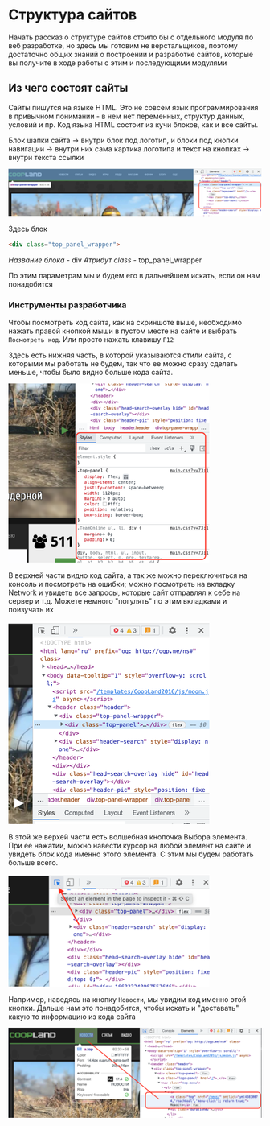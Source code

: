 # Структура сайтов

Начать рассказ о структуре сайтов стоило бы с отдельного модуля по веб разработке, но здесь мы готовим не верстальщиков, 
поэтому достаточно общих знаний о построении и разработке сайтов, которые вы получите в ходе работы с этим и последующими модулями

## Из чего состоят сайты
Сайты пишутся на языке HTML. Это не совсем язык программирования в привычном понимании - в нем нет переменных, структур данных, условий и пр. 
Код языка HTML состоит из кучи блоков, как и все сайты. 

Блок шапки сайта -> внутри блок под логотип, и блоки под кнопки навигации -> внутри них сама картика логотипа и текст на кнопках -> внутри текста ссылки

<img src="https://github.com/Polus101/resources/blob/master/Encyclopedia/Scraping/img/Structure.png" alt="alt-текст" width="800"/>

Здесь блок 
```html
<div class="top_panel_wrapper">
```
*Название блока* - div
*Атрибут class* - top_panel_wrapper

По этим параметрам мы и будем его в дальнейшем искать, если он нам понадобится


### Инструменты разработчика
Чтобы посмотреть код сайта, как на скриншоте выше, необходимо нажать правой кнопкой мыши в пустом месте на сайте и выбрать `Посмотреть код`. 
Или просто нажать клавишу `F12`

Здесь есть нижняя часть, в которой указываются стили сайта, с которыми мы работать не будем, так что ее можно сразу сделать меньше, 
чтобы было видно больше кода сайта. 

<img src="https://github.com/Polus101/resources/blob/master/Encyclopedia/Scraping/img/Styles.png" alt="alt-текст" width="400"/>



В верхней части видно код сайта, а так же можно переключиться на консоль и посмотреть на ошибки; можно посмотреть на вкладку Network и увидеть все запросы,
которые сайт отправлял к себе на сервер и т.д. Можете немного "погулять" по этим вкладками и поизучать их

<img src="https://github.com/Polus101/resources/blob/master/Encyclopedia/Scraping/img/Site_code.png" alt="alt-текст" width="400"/>



В этой же верхей части есть волшебная кнопочка Выбора элемента. При ее нажатии, можно навести курсор на любой элемент на сайте и увидеть блок кода 
именно этого элемента. С этим мы будем работать больше всего.

<img src="https://github.com/Polus101/resources/blob/master/Encyclopedia/Scraping/img/Select_elem.png" alt="alt-текст" width="400"/>


Например, наведясь на кнопку `Новости`, мы увидим код именно этой кнопки. Дальше нам это понадобится, чтобы искать и "доставать" какую то информацию
из кода сайта

<img src="https://github.com/Polus101/resources/blob/master/Encyclopedia/Scraping/img/News_code.png" alt="alt-текст" width="700"/>



